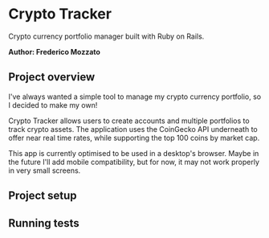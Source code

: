 # Crypto Tracker

Crypto currency portfolio manager built with Ruby on Rails.

**Author: Frederico Mozzato**

## Project overview

I've always wanted a simple tool to manage my crypto currency portfolio, so I decided to make my own! 

Crypto Tracker allows users to create accounts and multiple portfolios to track crypto assets. The application uses the CoinGecko API underneath to offer near real time rates, while supporting the top 100 coins by market cap.

This app is currently optimised to be used in a desktop's browser. Maybe in the future I'll add mobile compatibility, but for now, it may not work properly in very small screens.

## Project setup

## Running tests

